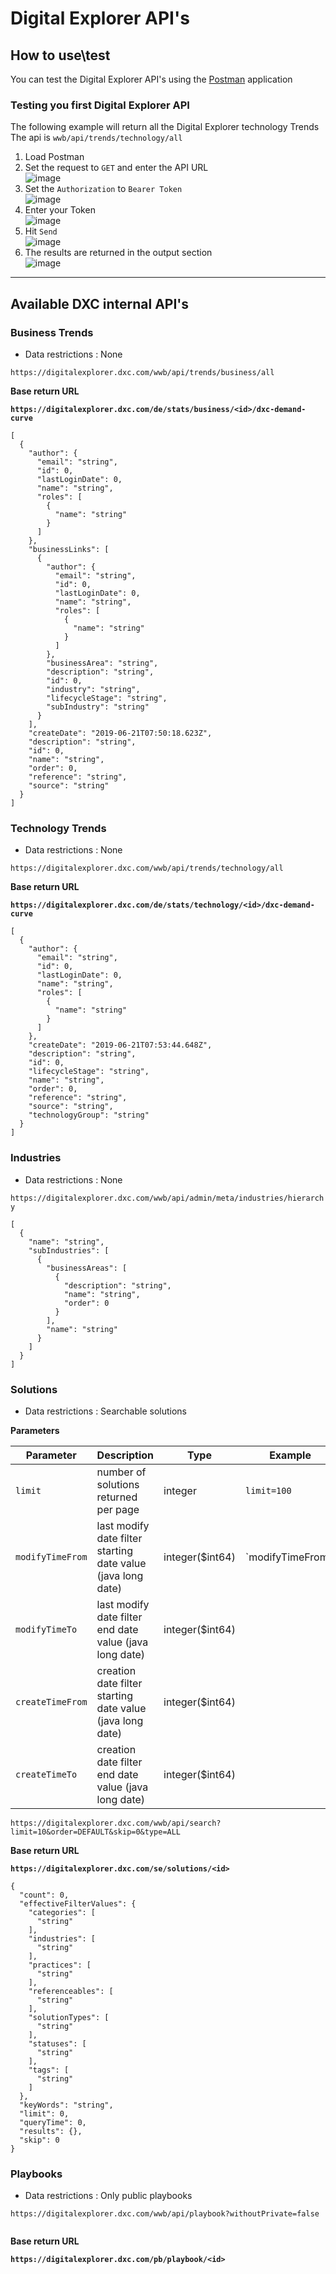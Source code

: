 # Digital Explorer API's
## How to use\test

You can test the Digital Explorer API's using the [Postman](https://www.getpostman.com/downloads/) application<br>

### Testing you first Digital Explorer API
The following example will return all the Digital Explorer technology Trends
<br>
The api is `wwb/api/trends/technology/all`

1. Load Postman
2. Set the request to `GET` and enter the API URL<br>
![image](images/postman1.png)<br>
3. Set the `Authorization` to `Bearer Token`<br>
![image](images/postman2.png)<br>
4. Enter your Token<br>
![image](images/postman3.png)<br>
5. Hit `Send`<br>
![image](images/postman4.png)<br>
6. The results are returned in the output section<br>
![image](images/postman5.png)<br> 


---
## Available DXC internal API's

### Business Trends
- Data restrictions : None

`https://digitalexplorer.dxc.com/wwb/api/trends/business/all`


**Base return URL**

**`https://digitalexplorer.dxc.com/de/stats/business/<id>/dxc-demand-curve`**



~~~
[
  {
    "author": {
      "email": "string",
      "id": 0,
      "lastLoginDate": 0,
      "name": "string",
      "roles": [
        {
          "name": "string"
        }
      ]
    },
    "businessLinks": [
      {
        "author": {
          "email": "string",
          "id": 0,
          "lastLoginDate": 0,
          "name": "string",
          "roles": [
            {
              "name": "string"
            }
          ]
        },
        "businessArea": "string",
        "description": "string",
        "id": 0,
        "industry": "string",
        "lifecycleStage": "string",
        "subIndustry": "string"
      }
    ],
    "createDate": "2019-06-21T07:50:18.623Z",
    "description": "string",
    "id": 0,
    "name": "string",
    "order": 0,
    "reference": "string",
    "source": "string"
  }
]
~~~

### Technology Trends
- Data restrictions : None

`https://digitalexplorer.dxc.com/wwb/api/trends/technology/all`


**Base return URL**

**`https://digitalexplorer.dxc.com/de/stats/technology/<id>/dxc-demand-curve`**

~~~
[
  {
    "author": {
      "email": "string",
      "id": 0,
      "lastLoginDate": 0,
      "name": "string",
      "roles": [
        {
          "name": "string"
        }
      ]
    },
    "createDate": "2019-06-21T07:53:44.648Z",
    "description": "string",
    "id": 0,
    "lifecycleStage": "string",
    "name": "string",
    "order": 0,
    "reference": "string",
    "source": "string",
    "technologyGroup": "string"
  }
]
~~~

### Industries
- Data restrictions : None

`https://digitalexplorer.dxc.com/wwb/api/admin/meta/industries/hierarchy`

~~~
[
  {
    "name": "string",
    "subIndustries": [
      {
        "businessAreas": [
          {
            "description": "string",
            "name": "string",
            "order": 0
          }
        ],
        "name": "string"
      }
    ]
  }
]
~~~

### Solutions
- Data restrictions : Searchable solutions

**Parameters**

|Parameter|Description|Type|Example|
|---|---|---|---|
|`limit` |number of solutions returned per page|integer|`limit=100`
|`modifyTimeFrom` |last modify date filter starting date value (java long date) |integer($int64)|`modifyTimeFrom=
|`modifyTimeTo` |last modify date filter end date value  (java long date)  |integer($int64)
|`createTimeFrom` |creation date filter starting date value (java long date)  |integer($int64)
|`createTimeTo` |creation date filter end date value (java long date)  |integer($int64)


`https://digitalexplorer.dxc.com/wwb/api/search?limit=10&order=DEFAULT&skip=0&type=ALL`

**Base return URL**

**`https://digitalexplorer.dxc.com/se/solutions/<id>`**

~~~
{
  "count": 0,
  "effectiveFilterValues": {
    "categories": [
      "string"
    ],
    "industries": [
      "string"
    ],
    "practices": [
      "string"
    ],
    "referenceables": [
      "string"
    ],
    "solutionTypes": [
      "string"
    ],
    "statuses": [
      "string"
    ],
    "tags": [
      "string"
    ]
  },
  "keyWords": "string",
  "limit": 0,
  "queryTime": 0,
  "results": {},
  "skip": 0
}
~~~

### Playbooks

- Data restrictions : Only public playbooks

`https://digitalexplorer.dxc.com/wwb/api/playbook?withoutPrivate=false`


~~~

~~~

**Base return URL**

**`https://digitalexplorer.dxc.com/pb/playbook/<id>`**
